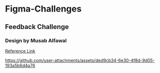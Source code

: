 # Figma-Challenges
 
## Feedback Challenge
### Design by Musab Alfawal
[Reference Link](https://www.linkedin.com/posts/domussab_prototype-ui-ux-activity-7222511089207431169-DhhE?utm_source=share&utm_medium=member_desktop)


https://github.com/user-attachments/assets/ded9cb34-6e30-4f8d-9d05-193a5b6d4a76

